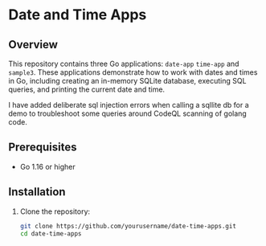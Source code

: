 # Date and Time Apps

## Overview

This repository contains three Go applications: `date-app` `time-app` and `sample3`. These applications demonstrate how to work with dates and times in Go, including creating an in-memory SQLite database, executing SQL queries, and printing the current date and time.

I have added deliberate sql injection errors when calling a sqllite db for a demo to troubleshoot some queries around CodeQL scanning of golang code.

## Prerequisites

- Go 1.16 or higher

## Installation

1. Clone the repository:
   ```sh
   git clone https://github.com/yourusername/date-time-apps.git
   cd date-time-apps
